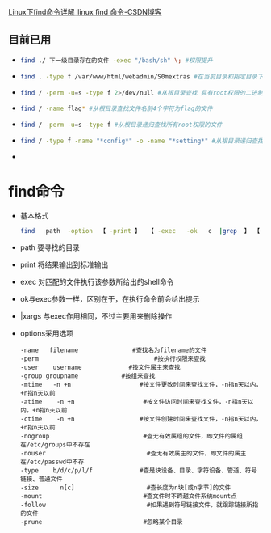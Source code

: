 

[Linux下find命令详解_linux find 命令-CSDN博客](https://blog.csdn.net/l_liangkk/article/details/81294260)

## 目前已用

- ```bash
  find ./ 下一级目录存在的文件 -exec "/bash/sh" \; #权限提升
  ```

- ```bash
  find . -type f /var/www/html/webadmin/S0mextras #在当前目录和指定目录下查找普通文件 
  ```

- ```bash
  find / -perm -u=s -type f 2>/dev/null #从根目录查找 具有root权限的二进制普通文件，并且不会显错误
  ```

- ```bash
  find / -name flag* #从根目录查找文件名前4个字符为flag的文件
  ```

-   ```bash
    find / -perm -u=s -type f #从根目录递归查找所有root权限的文件
    ```

- ```bash
  find / -type f -name "*config*" -o -name "*setting*" #从根目录递归查找文件名带有config或者setting的文件
  ```

- 

# find命令

- 基本格式

  ```bash
  find   path  -option  【 -print 】  【 -exec   -ok   c  |grep  】 【  command  {} \;  】
  ```

  

- path 要寻找的目录

- print 将结果输出到标准输出

- exec 对匹配的文件执行该参数所给出的shell命令

- ok与exec参数一样，区别在于，在执行命令前会给出提示

- |xargs 与exec作用相同，不过主要用来删除操作

- options采用选项

  ```
  -name   filename               #查找名为filename的文件
  -perm                                #按执行权限来查找
  -user    username             #按文件属主来查找
  -group groupname            #按组来查找
  -mtime   -n +n                   #按文件更改时间来查找文件，-n指n天以内，+n指n天以前
  -atime    -n +n                   #按文件访问时间来查找文件，-n指n天以内，+n指n天以前
  -ctime    -n +n                  #按文件创建时间来查找文件，-n指n天以内，+n指n天以前
  -nogroup                          #查无有效属组的文件，即文件的属组在/etc/groups中不存在
  -nouser                            #查无有效属主的文件，即文件的属主在/etc/passwd中不存
  -type    b/d/c/p/l/f             #查是块设备、目录、字符设备、管道、符号链接、普通文件
  -size      n[c]                    #查长度为n块[或n字节]的文件
  -mount                            #查文件时不跨越文件系统mount点
  -follow                            #如果遇到符号链接文件，就跟踪链接所指的文件
  -prune                            #忽略某个目录
  ```

  